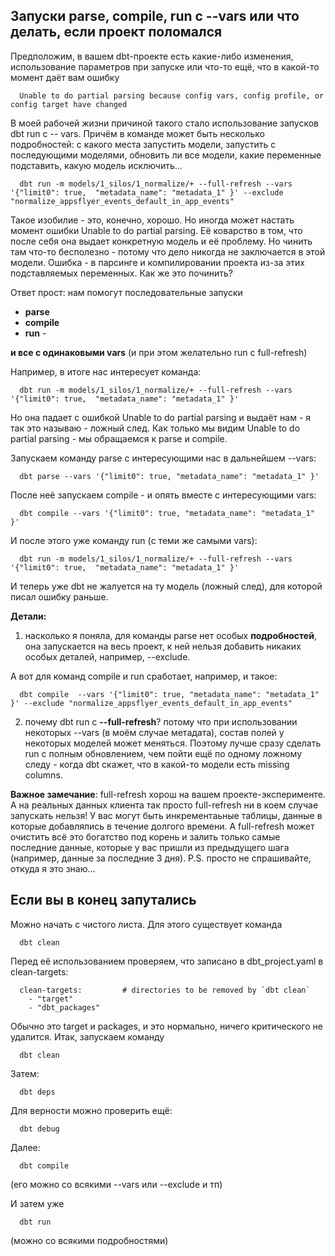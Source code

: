 ## Запуски parse, compile, run с --vars или что делать, если проект поломался

Предположим, в вашем dbt-проекте есть какие-либо изменения, использование параметров при запуске или что-то ещё, что в какой-то момент даёт вам ошибку 

      Unable to do partial parsing because config vars, config profile, or config target have changed

В моей рабочей жизни причиной такого стало использование запусков dbt run с -- vars. Причём в команде может быть несколько подробностей: с какого места запустить модели, запустить с последующими моделями, обновить ли все модели, какие переменные подставить, какую модель исключить...

      dbt run -m models/1_silos/1_normalize/+ --full-refresh --vars '{"limit0": true,  "metadata_name": "metadata_1" }' --exclude "normalize_appsflyer_events_default_in_app_events"

Такое изобилие - это, конечно, хорошо. Но иногда может настать момент ошибки Unable to do partial parsing. Её коварство в том, что после себя она выдает конкретную модель и её проблему. Но чинить там что-то бесполезно - потому что дело никогда не заключается в этой модели. Ошибка - в парсинге и компилировании проекта из-за этих подставляемых переменных. Как же это починить?

Ответ прост: нам помогут последовательные запуски 
- **parse**
- **compile**
- **run**  -

  
**и все с одинаковыми vars** (и при этом желательно run с full-refresh)

Например, в итоге нас интересует команда:

      dbt run -m models/1_silos/1_normalize/+ --full-refresh --vars '{"limit0": true,  "metadata_name": "metadata_1" }'

Но она падает с ошибкой Unable to do partial parsing и выдаёт нам - я так это называю - ложный след. Как только мы видим Unable to do partial parsing - мы обращаемся к parse и compile.

Запускаем  команду parse с интересующими нас в дальнейшем --vars:

      dbt parse --vars '{"limit0": true, "metadata_name": "metadata_1" }'

После неё запускаем compile - и опять вместе с интересующими vars:

      dbt compile --vars '{"limit0": true, "metadata_name": "metadata_1" }'

И после этого уже команду run (с теми же самыми vars):

      dbt run -m models/1_silos/1_normalize/+ --full-refresh --vars '{"limit0": true,  "metadata_name": "metadata_1" }'

И теперь уже dbt не жалуется на ту модель (ложный след), для которой писал ошибку раньше.

**Детали:**

1. насколько я поняла, для команды parse нет особых **подробностей**, она запускается на весь проект,  к ней нельзя добавить никаких особых деталей, например, --exclude.

А вот для команд compile и run сработает, например, и такое:

      dbt compile  --vars '{"limit0": true, "metadata_name": "metadata_1" }' --exclude "normalize_appsflyer_events_default_in_app_events"

2. почему dbt run с **--full-refresh**? потому что при использовании некоторых --vars (в моём случае метадата), состав полей у некоторых моделей может меняться. Поэтому лучше сразу сделать run с полным обновлением, чем пойти ещё по одному ложному следу - когда dbt скажет, что в какой-то модели есть missing columns.

**Важное замечание**: full-refresh хорош на вашем проекте-эксперименте. А на реальных данных клиента так просто full-refresh ни в коем случае запускать нельзя! У вас могут быть инкрементаьные таблицы, данные в которые добавлялись в течение долгого времени. А full-refresh может очистить всё это богатство под корень и залить только самые последние данные, которые у вас пришли из предыдущего шага (например, данные за последние 3 дня). P.S. просто не спрашивайте, откуда я это знаю...

## Если вы в конец запутались

Можно начать с чистого листа. Для этого существует команда 

      dbt clean
      
Перед её использованием проверяем, что записано в dbt_project.yaml в clean-targets:

      clean-targets:         # directories to be removed by `dbt clean`
        - "target"
        - "dbt_packages"

Обычно это target и packages, и это нормально, ничего критического не удалится. Итак, запускаем команду

      dbt clean

Затем:

      dbt deps

Для верности можно проверить ещё:

      dbt debug

Далее:

      dbt compile 

(его можно со всякими --vars или --exclude и тп)

И затем уже

      dbt run

(можно со всякими подробностями)
